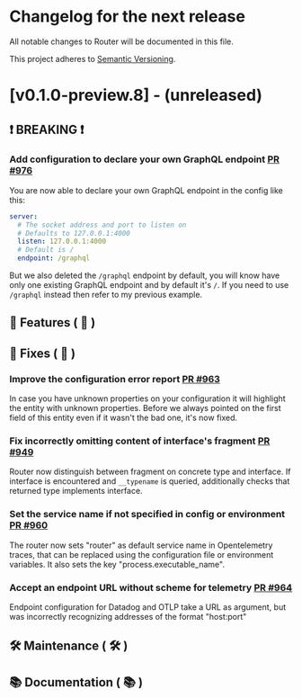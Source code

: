 # Changelog for the next release

All notable changes to Router will be documented in this file.

This project adheres to [Semantic Versioning](https://semver.org/spec/v2.0.0.html).

<!-- <THIS IS AN EXAMPLE, DO NOT REMOVE>

# [x.x.x] (unreleased) - 2022-mm-dd
> Important: X breaking changes below, indicated by **❗ BREAKING ❗**
## ❗ BREAKING ❗
## 🚀 Features ( :rocket: )
## 🐛 Fixes ( :bug: )
## 🛠 Maintenance ( :hammer_and_wrench: )
## 📚 Documentation ( :books: )
## 🐛 Fixes ( :bug: )

## Example section entry format

- **Headline** ([PR #PR_NUMBER](https://github.com/apollographql/router/pull/PR_NUMBER))

  Description! And a link to a [reference](http://url)
-->

# [v0.1.0-preview.8] - (unreleased)
## ❗ BREAKING ❗

### Add configuration to declare your own GraphQL endpoint [PR #976](https://github.com/apollographql/router/pull/976)
You are now able to declare your own GraphQL endpoint in the config like this:
```yaml
server:
  # The socket address and port to listen on
  # Defaults to 127.0.0.1:4000
  listen: 127.0.0.1:4000
  # Default is /
  endpoint: /graphql
```
But we also deleted the `/graphql` endpoint by default, you will know have only one existing GraphQL endpoint and by default it's `/`. If you need to use `/graphql` instead then refer to my previous example.

## 🚀 Features ( :rocket: )
## 🐛 Fixes ( :bug: )

### Improve the configuration error report [PR #963](https://github.com/apollographql/router/pull/963)
In case you have unknown properties on your configuration it will highlight the entity with unknown properties. Before we always pointed on the first field of this entity even if it wasn't the bad one, it's now fixed.

### Fix incorrectly omitting content of interface's fragment [PR #949](https://github.com/apollographql/router/pull/949)
Router now distinguish between fragment on concrete type and interface.
If interface is encountered and  `__typename` is queried, additionally checks that returned type implements interface.

### Set the service name if not specified in config or environment [PR #960](https://github.com/apollographql/router/pull/960)
The router now sets "router" as default service name in Opentelemetry traces, that can be replaced using the configuration file or environment variables. It also sets the key "process.executable_name".

### Accept an endpoint URL without scheme for telemetry [PR #964](https://github.com/apollographql/router/pull/964)

Endpoint configuration for Datadog and OTLP take a URL as argument, but was incorrectly recognizing addresses of the format "host:port"

## 🛠 Maintenance ( :hammer_and_wrench: )
## 📚 Documentation ( :books: )
